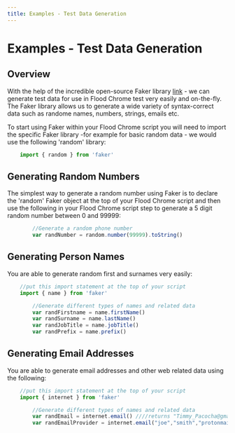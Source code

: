 ```yaml
---
title: Examples - Test Data Generation
---
```


# Examples - Test Data Generation

## Overview

With the help of the incredible open-source Faker library [link](https://github.com/Marak/faker.js) - we can generate test data for use in Flood Chrome test very easily and on-the-fly. The Faker library allows us to generate a wide variety of syntax-correct data such as randome names, numbers, strings, emails etc.

To start using Faker within your Flood Chrome script you will need to import the specific Faker library -for example for basic random data - we would use the following 'random' library:

```typescript
    import { random } from 'faker'
```

## Generating Random Numbers

The simplest way to generate a random number using Faker is to declare the 'random' Faker object at the top of your Flood Chrome script and then use the following in your Flood Chrome script step to generate a 5 digit random number between 0 and 99999:

```typescript
        //Generate a random phone number
        var randNumber = random.number(99999).toString()
```

## Generating Person Names

You are able to generate random first and surnames very easily:

```typescript
    //put this import statement at the top of your script
    import { name } from 'faker'
```

```typescript
        //Generate different types of names and related data
        var randFirstname = name.firstName()
        var randSurname = name.lastName()
        var randJobTitle = name.jobTitle()
        var randPrefix = name.prefix()
```

## Generating Email Addresses

You are able to generate email addresses and other web related data using the following:

```typescript
    //put this import statement at the top of your script
    import { internet } from 'faker'
```

```typescript
        //Generate different types of names and related data
        var randEmail = internet.email() ////returns "Timmy_Pacocha@gmail.com"
        var randEmailProvider = internet.email("joe","smith","protonmail.com") //returns "joe.smith@protonmail.com"
```